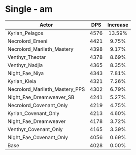 # Single - am
| Actor | DPS | Increase |
|---|:---:|:---:|
|Kyrian_Pelagos|4576|13.59%|
|Necrolord_Emeni|4421|9.75%|
|Necrolord_Marileth_Mastery|4398|9.17%|
|Venthyr_Theotar|4378|8.69%|
|Venthyr_Nadjia|4365|8.35%|
|Night_Fae_Niya|4343|7.81%|
|Kyrian_Kleia|4321|7.26%|
|Necrolord_Marileth_Mastery_PPS|4302|6.79%|
|Night_Fae_Dreamweaver_SB|4241|5.27%|
|Necrolord_Covenant_Only|4219|4.75%|
|Kyrian_Covenant_Only|4213|4.60%|
|Night_Fae_Dreamweaver|4178|3.72%|
|Venthyr_Covenant_Only|4165|3.39%|
|Night_Fae_Covenant_Only|4056|0.69%|
|Base|4028|0.00%|
